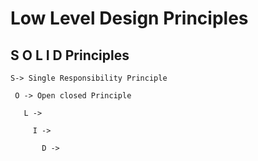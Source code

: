 # Low Level Design Principles 
   
   ## S O L I D  Principles
   
    S-> Single Responsibility Principle
   
     O -> Open closed Principle
       
       L ->
         
         I ->
           
           D ->
